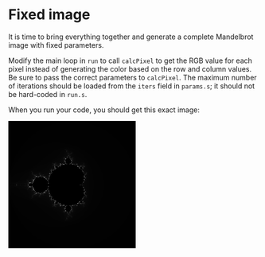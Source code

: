 Fixed image
===========

It is time to bring everything together and generate a complete
Mandelbrot image with fixed parameters.

Modify the main loop in `run` to call `calcPixel` to get the RGB
value for each pixel instead of generating the color based on the
row and column values. Be sure to pass the correct parameters to
`calcPixel`. The maximum number of iterations should be loaded from
the `iters` field in `params.s`; it should not be hard-coded in
`run.s`.

When you run your code, you should get this exact image:

![Fixed Mandelbrot image](fractal.png)
